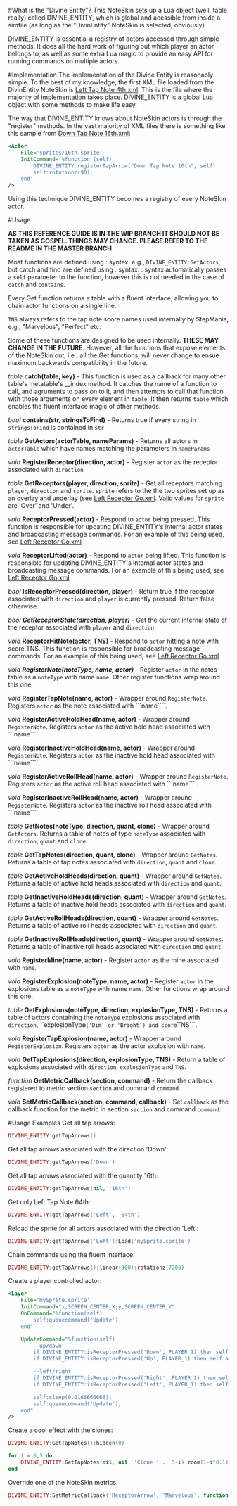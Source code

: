 #What is the "Divine Entity"?
This NoteSkin sets up a Lua object (well, table really) called DIVINE_ENTITY, which is global and acessible from inside a simfile (as long as the "DivinEntity" NoteSkin is selected, obviously).

DIVINE_ENTITY is essential a registry of actors accessed through simple methods. It does all the hard work of figuring out which player an actor belongs to, as well as some extra Lua magic to provide an easy API for running commands on multiple actors.

#Implementation
The implementation of the Divine Entity is reasonably simple. To the best of my knowledge, the first XML file loaded from the DivinEntity NoteSkin is [Left Tap Note 4th.xml](https://github.com/DivinElegy/DivinEntity-Noteskin/blob/master/NoteSkins/dance/DivinEntity/Left%20Tap%20Note%204th.xml). This is the file where the majority of implementation takes place. DIVINE_ENTITY is a global Lua object with some methods to make life easy.

The way that DIVINE_ENTITY knows about NoteSkin actors is through the "register" methods. In the vast majority of XML files there is something like this sample from [Down Tap Note 16th.xml](https://github.com/DivinElegy/DivinEntity-Noteskin/blob/master/NoteSkins/dance/DivinEntity/Down%20Tap%20Note%2016th.xml):

```XML
<Actor
    File='sprites/16th.sprite'
    InitCommand='%function (self)
        DIVINE_ENTITY:registerTapArrow("Down Tap Note 16th", self)
        self:rotationz(90);
    end'
/>
```

Using this technique DIVINE_ENTITY becomes a registry of every NoteSkin actor.

#Usage

**AS THIS REFERENCE GUIDE IS IN THE WIP BRANCH IT SHOULD NOT BE TAKEN AS GOSPEL. THINGS MAY CHANGE. PLEASE REFER TO THE README IN THE MASTER BRANCH**

Most functions are defined using : syntax. e.g., ```DIVINE_ENTITY:GetActors```, but catch and find are defined using . syntax. : syntax automatically passes a ```self``` parameter to the function, however this is not needed in the case of  ```catch``` and ```contains```.

Every Get function returns a table with a fluent interface, allowing you to chain actor functions on a single line.

```TNS``` always refers to the tap note score names used internally by StepMania, e.g., "Marvelous", "Perfect" etc.

Some of these functions are designed to be used internally. **THESE MAY CHANGE IN THE FUTURE**. However, all the functions that expose elements of the NoteSkin out, i.e., all the Get functions, will never change to ensue maximum backwards compatibility in the future.

_table_ **catch(table, key)** - This function is used as a callback for many other table's metatable's __index method. It catches the name of a function to call, and agruments to pass on to it, and then attempts to call that function with those arguments on every element in ```table```. It then returns ```table``` which enables the fluent interface magic of other methods.

_bool_ **contains(str, stringsToFind)** - Returns true if every string in ```stringsToFind``` is contained in ```str```

_table_ **GetActors(actorTable, nameParams)** - Returns all actors in ```actorTable``` which have names matching the parameters in ```nameParams```

_void_ **RegisterReceptor(direction, actor)** - Register ```actor``` as the receptor associated with ```direction```

_table_ **GetReceptors(player, direction, sprite)** - Get all receptors matching ```player```, ```direction``` and ```sprite```. ```sprite``` refers to the the two sprites set up as an overlay and underlay (see [Left Receptor Go.xml](https://github.com/DivinElegy/DivinEntity-Noteskin/blob/master/NoteSkins/dance/DivinEntity/Left%20Receptor%20Go.xml). Valid values for ```sprite``` are 'Over' and 'Under'.

_void_ **ReceptorPressed(actor)** - Respond to ```actor``` being pressed. This function is responsible for updating DIVINE_ENTITY's internal actor states and broadcasting message commands. For an example of this being used, see [Left Receptor Go.xml](https://github.com/DivinElegy/DivinEntity-Noteskin/blob/master/NoteSkins/dance/DivinEntity/Left%20Receptor%20Go.xml)

_void_ **ReceptorLifted(actor)** - Respond to ```actor``` being lifted. This function is responsible for updating DIVINE_ENTITY's internal actor states and broadcasting message commands. For an example of this being used, see [Left Receptor Go.xml](https://github.com/DivinElegy/DivinEntity-Noteskin/blob/master/NoteSkins/dance/DivinEntity/Left%20Receptor%20Go.xml)

_bool_ **IsReceptorPressed(direction, player)** - Return true if the receptor associated with ```direction``` and ```player``` is currently pressed. Return false otherwise.

_bool_ ***GetReceptorState(direction, player)*** - Get the current internal state of the receptor associated with ```player``` and ```direction```

_void_ **ReceptorHitNote(actor, TNS)** - Respond to ```actor``` hitting a note with score TNS. This function is responsible for broadcasting message commands. For an example of this being used, see [Left Receptor Go.xml](https://github.com/DivinElegy/DivinEntity-Noteskin/blob/master/NoteSkins/dance/DivinEntity/Left%20Receptor%20Go.xml)

_void_ ***RegisterNote(noteType, name, actor)*** - Register ```actor``` in the notes table as a ```noteType``` with name ```name```. Other register functions wrap around this one.

_void_ **RegisterTapNote(name, actor)** - Wrapper around ```RegisterNote```. Registers ```actor``` as the note associated with ```name````.

_void_ **RegisterActiveHoldHead(name, actor)** - Wrapper around ```RegisterNote```. Registers ```actor``` as the active hold head associated with ```name````.

_void_ **RegisterInactiveHoldHead(name, actor)** - Wrapper around ```RegisterNote```. Registers ```actor``` as the inactive hold head associated with ```name````.

_void_ **RegisterActiveRollHead(name, actor)** - Wrapper around ```RegisterNote```. Registers ```actor``` as the active roll head associated with ```name````.

_void_ **RegisterInactiveRollHead(name, actor)** - Wrapper around ```RegisterNote```. Registers ```actor``` as the inactive roll head associated with ```name````.

_table_ **GetNotes(noteType, direction, quant, clone)** - Wrapper around ```GetActors```. Returns a table of notes of type ```noteType``` associated with ```direction```, ```quant``` and ```clone```.

_table_ **GetTapNotes(direction, quant, clone)** - Wrapper around ```GetNotes```. Returns a table of tap notes associated with ```direction```, ```quant``` and ```clone```.

_table_ **GetActiveHoldHeads(direction, quant)** - Wrapper around ```GetNotes```. Returns a table of active hold heads associated with ```direction``` and ```quant```.

_table_ **GetInactiveHoldHeads(direction, quant)** - Wrapper around ```GetNotes```. Returns a table of inactive hold heads associated with ```direction``` and ```quant```.

_table_ **GetActiveRollHeads(direction, quant)** - Wrapper around ```GetNotes```. Returns a table of active roll heads associated with ```direction``` and ```quant```.

_table_ **GetInactiveRollHeads(direction, quant)** - Wrapper around ```GetNotes```. Returns a table of inactive roll heads associated with ```direction``` and ```quant```.

_void_ **RegisterMine(name, actor)** - Register ```actor``` as the mine associated with ```name```.

_void_ **RegisterExplosion(noteType, name, actor)** - Register ```actor``` in the explosions table as a ```noteType``` with name ```name```. Other functions wrap around this one.

_table_ **GetExplosions(noteType, direction, explosionType, TNS)** - Returns a table of actors containing the ```noteType``` explosions associated with ```direction```, ``explosionType``` ('Dim' or 'Bright') and score ```TNS```.

_void_ **RegisterTapExplosion(name, actor)**  - Wrapper around ```RegisterExplosion```. Registers ```actor``` as the actor explosion with ```name```.

_void_ **GetTapExplosions(direction, explosionType, TNS)** - Return a table of explosions associated with ```direction```, ```explosionType``` and ```TNS```.

_function_ **GetMetricCallback(section, command)** - Return the callback registered to metric section ```section``` and command ```command```.

_void_ **SetMetricCallback(section, command, callback)** - Set ```callback``` as the callback function for the metric in section ```section``` and command ```command```.


#Usage Examples
Get all tap arrows:
```Lua
DIVINE_ENTITY:getTapArrows()
```

Get all tap arrows associated with the direction 'Down':

```Lua
DIVINE_ENTITY:getTapArrows('Down')
```

Get all tap arrows associated with the quantity 16th:

```Lua
DIVINE_ENTITY:getTapArrows(nil, '16th')
```

Get only Left Tap Note 64th:

```Lua
DIVINE_ENTITY:getTapArrows('Left', '64th')
```

Reload the sprite for all actors associated with the direction 'Left':

```Lua
DIVINE_ENTITY:getTapArrows('Left'):Load('mySprite.sprite')
```

Chain commands using the fluent interface:

```Lua
DIVINE_ENTITY:getTapArrows():linear(300):rotationz(7200)
```

Create a player controlled actor:

```XML
<Layer
    File='mySprite.sprite'
    InitCommand="x,SCREEN_CENTER_X;y,SCREEN_CENTER_Y"
    OnCommand="%function(self)
        self:queuecommand('Update')
    end"

    UpdateCommand="%function(self)
        --up/down
        if DIVINE_ENTITY:isReceptorPressed('Down', PLAYER_1) then self:addy(1)  end
        if DIVINE_ENTITY:isReceptorPressed('Up', PLAYER_1) then self:addy(-1) end

        --left/right
        if DIVINE_ENTITY:isReceptorPressed('Right', PLAYER_1) then self:addx(1) end
        if DIVINE_ENTITY:isReceptorPressed('Left', PLAYER_1) then self:addx(-1) end

        self:sleep(0.0166666666);
        self:queuecommand('Update');
    end"
/>
```

Create a cool effect with the clones:

```Lua
DIVINE_ENTITY:GetTapNotes():hidden(0)

for i = 0,5 do
    DIVINE_ENTITY:GetTapNotes(nil, nil, 'Clone ' .. 5-i):zoom(1-i*0.1)
end
```

Override one of the NoteSkin metrics:

```Lua
DIVINE_ENTITY:SetMetricCallback('ReceptorArrow', 'Marvelous', function(actor) actor:zoom(2) end)
```
